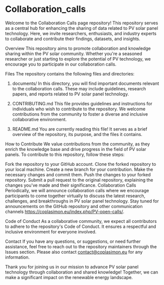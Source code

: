 # Collaboration_calls


Welcome to the Collaboration Calls page repository! This repository serves as a central hub for enhancing the sharing of data related to PV solar panel technology. Here, we invite researchers, enthusiasts, and industry experts to collaborate and contribute their findings, datasets, and insights.

Overview
This repository aims to promote collaboration and knowledge sharing within the PV solar community. Whether you're a seasoned researcher or just starting to explore the potential of PV technology, we encourage you to participate in our collaboration calls.

Files
The repository contains the following files and directories:


1. documents/
In this directory, you will find important documents relevant to the collaboration calls. These may include guidelines, research papers, and reports related to PV solar panel technology.


2. CONTRIBUTING.md
This file provides guidelines and instructions for individuals who wish to contribute to the repository. We welcome contributions from the community to foster a diverse and inclusive collaborative environment.

3. README.md
You are currently reading this file! It serves as a brief overview of the repository, its purpose, and the files it contains.

How to Contribute
We value contributions from the community, as they enrich the knowledge base and drive progress in the field of PV solar panels. To contribute to this repository, follow these steps:

Fork the repository to your GitHub account.
Clone the forked repository to your local machine.
Create a new branch for your contribution.
Make the necessary changes and commit them.
Push the changes to your forked repository.
Submit a pull request to the original repository, explaining the changes you've made and their significance.
Collaboration Calls
Periodically, we will announce collaboration calls where we encourage participants to come together virtually to discuss the latest research, challenges, and breakthroughs in PV solar panel technology. Stay tuned for announcements on the GitHub repository and other communication channels https://coplasimon.eu/index.php/PV-open-calls/.

Code of Conduct
As a collaborative community, we expect all contributors to adhere to the repository's Code of Conduct. It ensures a respectful and inclusive environment for everyone involved.

Contact
If you have any questions, or suggestions, or need further assistance, feel free to reach out to the repository maintainers through the Issues section.
Please also contact contact@coplasimon.eu for any information.

Thank you for joining us in our mission to advance PV solar panel technology through collaboration and shared knowledge! Together, we can make a significant impact on the renewable energy landscape.

